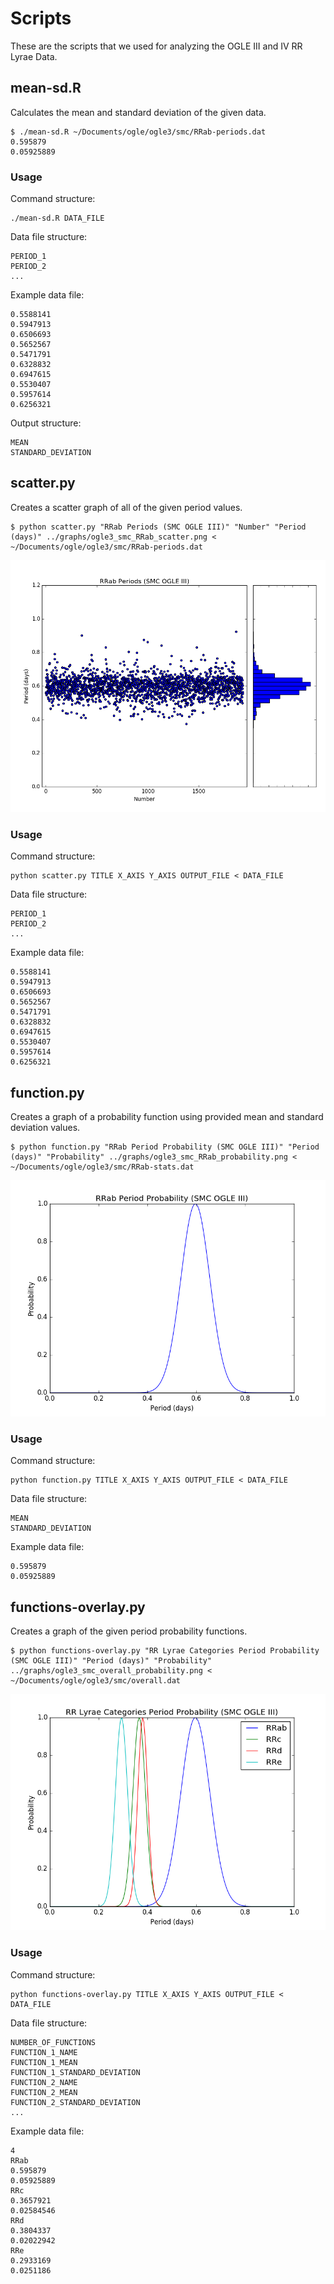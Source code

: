 # Scripts
These are the scripts that we used for analyzing the OGLE III and IV RR Lyrae Data.

## mean-sd.R
Calculates the mean and standard deviation of the given data.

```
$ ./mean-sd.R ~/Documents/ogle/ogle3/smc/RRab-periods.dat
0.595879 
0.05925889
```

### Usage
Command structure:

```
./mean-sd.R DATA_FILE
```

Data file structure:

```
PERIOD_1
PERIOD_2
...
```

Example data file:

```
0.5588141
0.5947913
0.6506693
0.5652567
0.5471791
0.6328832
0.6947615
0.5530407
0.5957614
0.6256321
```

Output structure:

```
MEAN
STANDARD_DEVIATION
```

## scatter.py
Creates a scatter graph of all of the given period values.

```
$ python scatter.py "RRab Periods (SMC OGLE III)" "Number" "Period (days)" ../graphs/ogle3_smc_RRab_scatter.png < ~/Documents/ogle/ogle3/smc/RRab-periods.dat
```

![scatter.py example](../graphs/ogle3_smc_RRab_scatter.png)

### Usage
Command structure:

```
python scatter.py TITLE X_AXIS Y_AXIS OUTPUT_FILE < DATA_FILE
```

Data file structure:

```
PERIOD_1
PERIOD_2
...
```

Example data file:

```
0.5588141
0.5947913
0.6506693
0.5652567
0.5471791
0.6328832
0.6947615
0.5530407
0.5957614
0.6256321
```

## function.py
Creates a graph of a probability function using provided mean and standard deviation values.

```
$ python function.py "RRab Period Probability (SMC OGLE III)" "Period (days)" "Probability" ../graphs/ogle3_smc_RRab_probability.png < ~/Documents/ogle/ogle3/smc/RRab-stats.dat
```

![function.py example](../graphs/ogle3_smc_RRab_probability.png)

### Usage
Command structure:

```
python function.py TITLE X_AXIS Y_AXIS OUTPUT_FILE < DATA_FILE
```

Data file structure:

```
MEAN
STANDARD_DEVIATION
```

Example data file:

```
0.595879
0.05925889
```

## functions-overlay.py
Creates a graph of the given period probability functions.

```
$ python functions-overlay.py "RR Lyrae Categories Period Probability (SMC OGLE III)" "Period (days)" "Probability" ../graphs/ogle3_smc_overall_probability.png < ~/Documents/ogle/ogle3/smc/overall.dat
```

![functions-overlay.py example](../graphs/ogle3_smc_overall_probability.png)

### Usage
Command structure:

```
python functions-overlay.py TITLE X_AXIS Y_AXIS OUTPUT_FILE < DATA_FILE
```

Data file structure:

```
NUMBER_OF_FUNCTIONS
FUNCTION_1_NAME
FUNCTION_1_MEAN
FUNCTION_1_STANDARD_DEVIATION
FUNCTION_2_NAME
FUNCTION_2_MEAN
FUNCTION_2_STANDARD_DEVIATION
...
```
Example data file:

```
4
RRab
0.595879
0.05925889
RRc
0.3657921
0.02584546
RRd
0.3804337
0.02022942
RRe
0.2933169
0.0251186
```
